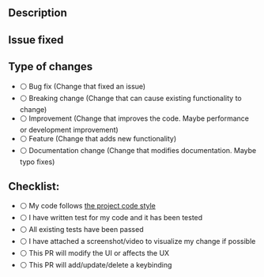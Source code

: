 <!--
Before submitting this PR, please make sure that:
- You have read and understand the contributing.md
- You have checked docs/code_style.md for information on code style
-->

## Description

<!--
Tell us what your PR does.
Please attach a screenshot/ video/gif image describing your PR if possible.
-->

## Issue fixed

<!--
Please list out all issue fixed with this PR here.
-->

<!--
Please make sure you fill in these checkboxes,
your PR will be reviewed faster if we know exactly what it does.

Change :white_circle: to :radio_button: in all the options that apply
-->

## Type of changes

- :white_circle: Bug fix (Change that fixed an issue)
- :white_circle: Breaking change (Change that can cause existing functionality to change)
- :white_circle: Improvement (Change that improves the code. Maybe performance or development improvement)
- :white_circle: Feature (Change that adds new functionality)
- :white_circle: Documentation change (Change that modifies documentation. Maybe typo fixes)

## Checklist:

- :white_circle: My code follows [the project code style](docs/code_style.md)
- :white_circle: I have written test for my code and it has been tested
- :white_circle: All existing tests have been passed
- :white_circle: I have attached a screenshot/video to visualize my change if possible
- :white_circle: This PR will modify the UI or affects the UX
- :white_circle: This PR will add/update/delete a keybinding
